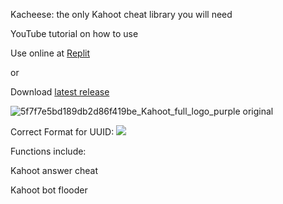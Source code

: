 Kacheese: the only Kahoot cheat library you will need

YouTube tutorial on how to use


Use online at [Replit](https://replit.com/@wuku/wuku)

or

Download [latest release](https://github.com/wuku0/kacheese/releases)

![5f7f7e5bd189db2d86f419be_Kahoot_full_logo_purple original](https://user-images.githubusercontent.com/80927421/197266143-adb120b8-c821-4afe-b844-4a349ccd71c1.png)


Correct Format for UUID: ![](https://i.imgur.com/5DBtjib.png)


Functions include:

Kahoot answer cheat

Kahoot bot flooder
